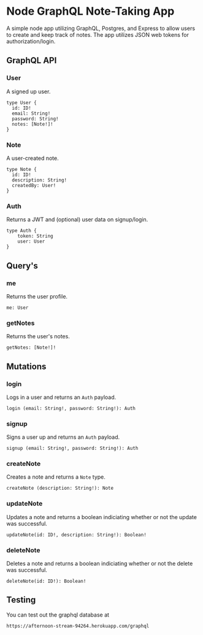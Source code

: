 # Node GraphQL Note-Taking App

A simple node app utilizing GraphQL, Postgres, and Express to allow users to create and keep track of notes. The app utilizes JSON web tokens for authorization/login.

## GraphQL API

### User

A signed up user.

```
type User {
  id: ID!
  email: String!
  password: String!
  notes: [Note!]!
}
```

### Note

A user-created note.

```
type Note {
  id: ID!
  description: String!
  createdBy: User!
}
```

### Auth

Returns a JWT and (optional) user data on signup/login.

```
type Auth { 
	token: String
	user: User
}
```

## Query's

### me

Returns the user profile.

```
me: User
```

### getNotes

Returns the user's notes.

```
getNotes: [Note!]!
```

## Mutations

### login

Logs in a user and returns an `Auth` payload.

```
login (email: String!, password: String!): Auth
```

### signup

Signs a user up and returns an `Auth` payload.

```
signup (email: String!, password: String!): Auth
```

### createNote

Creates a note and returns a `Note` type.

```
createNote (description: String!): Note
```

### updateNote

Updates a note and returns a boolean indiciating whether or not the update was successful.

```
updateNote(id: ID!, description: String!): Boolean!
```

### deleteNote

Deletes a note and returns a boolean indiciating whether or not the delete was successful.

```
deleteNote(id: ID!): Boolean!
```

## Testing

You can test out the graphql database at

```
https://afternoon-stream-94264.herokuapp.com/graphql
```







